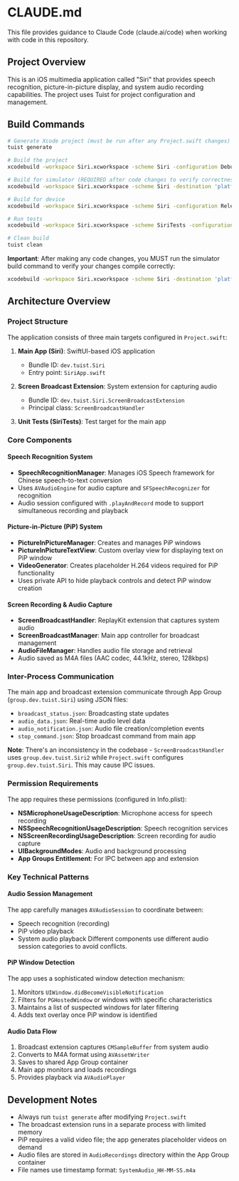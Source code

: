 # CLAUDE.md

This file provides guidance to Claude Code (claude.ai/code) when working with code in this repository.

## Project Overview

This is an iOS multimedia application called "Siri" that provides speech recognition, picture-in-picture display, and system audio recording capabilities. The project uses Tuist for project configuration and management.

## Build Commands

```bash
# Generate Xcode project (must be run after any Project.swift changes)
tuist generate

# Build the project
xcodebuild -workspace Siri.xcworkspace -scheme Siri -configuration Debug build

# Build for simulator (REQUIRED after code changes to verify correctness)
xcodebuild -workspace Siri.xcworkspace -scheme Siri -destination 'platform=iOS Simulator,name=iPhone 16' build

# Build for device
xcodebuild -workspace Siri.xcworkspace -scheme Siri -configuration Release -sdk iphoneos build

# Run tests
xcodebuild -workspace Siri.xcworkspace -scheme SiriTests -configuration Debug test

# Clean build
tuist clean
```

**Important**: After making any code changes, you MUST run the simulator build command to verify your changes compile correctly:
```bash
xcodebuild -workspace Siri.xcworkspace -scheme Siri -destination 'platform=iOS Simulator,name=iPhone 16' build
```

## Architecture Overview

### Project Structure
The application consists of three main targets configured in `Project.swift`:

1. **Main App (Siri)**: SwiftUI-based iOS application
   - Bundle ID: `dev.tuist.Siri`
   - Entry point: `SiriApp.swift`

2. **Screen Broadcast Extension**: System extension for capturing audio
   - Bundle ID: `dev.tuist.Siri.ScreenBroadcastExtension`
   - Principal class: `ScreenBroadcastHandler`

3. **Unit Tests (SiriTests)**: Test target for the main app

### Core Components

#### Speech Recognition System
- **SpeechRecognitionManager**: Manages iOS Speech framework for Chinese speech-to-text conversion
- Uses `AVAudioEngine` for audio capture and `SFSpeechRecognizer` for recognition
- Audio session configured with `.playAndRecord` mode to support simultaneous recording and playback

#### Picture-in-Picture (PiP) System
- **PictureInPictureManager**: Creates and manages PiP windows
- **PictureInPictureTextView**: Custom overlay view for displaying text on PiP window
- **VideoGenerator**: Creates placeholder H.264 videos required for PiP functionality
- Uses private API to hide playback controls and detect PiP window creation

#### Screen Recording & Audio Capture
- **ScreenBroadcastHandler**: ReplayKit extension that captures system audio
- **ScreenBroadcastManager**: Main app controller for broadcast management
- **AudioFileManager**: Handles audio file storage and retrieval
- Audio saved as M4A files (AAC codec, 44.1kHz, stereo, 128kbps)

### Inter-Process Communication
The main app and broadcast extension communicate through App Group (`group.dev.tuist.Siri`) using JSON files:
- `broadcast_status.json`: Broadcasting state updates
- `audio_data.json`: Real-time audio level data
- `audio_notification.json`: Audio file creation/completion events
- `stop_command.json`: Stop broadcast command from main app

**Note**: There's an inconsistency in the codebase - `ScreenBroadcastHandler` uses `group.dev.tuist.Siri2` while `Project.swift` configures `group.dev.tuist.Siri`. This may cause IPC issues.

### Permission Requirements
The app requires these permissions (configured in Info.plist):
- **NSMicrophoneUsageDescription**: Microphone access for speech recording
- **NSSpeechRecognitionUsageDescription**: Speech recognition services
- **NSScreenRecordingUsageDescription**: Screen recording for audio capture
- **UIBackgroundModes**: Audio and background processing
- **App Groups Entitlement**: For IPC between app and extension

### Key Technical Patterns

#### Audio Session Management
The app carefully manages `AVAudioSession` to coordinate between:
- Speech recognition (recording)
- PiP video playback
- System audio playback
Different components use different audio session categories to avoid conflicts.

#### PiP Window Detection
The app uses a sophisticated window detection mechanism:
1. Monitors `UIWindow.didBecomeVisibleNotification`
2. Filters for `PGHostedWindow` or windows with specific characteristics
3. Maintains a list of suspected windows for later filtering
4. Adds text overlay once PiP window is identified

#### Audio Data Flow
1. Broadcast extension captures `CMSampleBuffer` from system audio
2. Converts to M4A format using `AVAssetWriter`
3. Saves to shared App Group container
4. Main app monitors and loads recordings
5. Provides playback via `AVAudioPlayer`

## Development Notes

- Always run `tuist generate` after modifying `Project.swift`
- The broadcast extension runs in a separate process with limited memory
- PiP requires a valid video file; the app generates placeholder videos on demand
- Audio files are stored in `AudioRecordings` directory within the App Group container
- File names use timestamp format: `SystemAudio_HH-MM-SS.m4a`